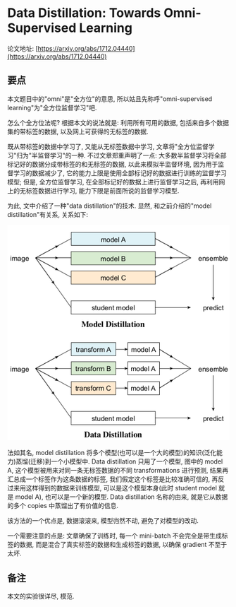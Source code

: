 # Data Distillation: Towards Omni-Supervised Learning

论文地址: [https://arxiv.org/abs/1712.04440](https://arxiv.org/abs/1712.04440)

## 要点

本文题目中的"omni"是"全方位"的意思, 所以姑且先称呼"omni-supervised learning"为"全方位监督学习"吧.

怎么个全方位法呢? 根据本文的说法就是: 利用所有可用的数据, 包括来自多个数据集的带标签的数据, 以及网上可获得的无标签的数据.

既从带标签的数据中学习了, 又能从无标签数据中学习, 文章将"全方位监督学习"归为"半监督学习"的一种. 不过文章郑重声明了一点: 大多数半监督学习将全部标记好的数据分成带标签的和无标签的数据, 以此来模拟半监督环境, 因为用于监督学习的数据减少了, 它的能力上限是使用全部标记好的数据进行训练的监督学习模型; 但是, 全方位监督学习, 在全部标记好的数据上进行监督学习之后, 再利用网上的无标签数据进行学习, 能力下限是前面所说的监督学习模型.

为此, 文中介绍了一种"data distillation"的技术. 显然, 和之前介绍的"model distillation"有关系, 关系如下:

![model\_distillation\_vs\_data\_distillation.png](../../.gitbook/assets/model_distillation_vs_data_distillation.png)

法如其名, model distillation 将多个模型\(也可以是一个大的模型\)的知识\(泛化能力\)蒸馏\(迁移\)到一个小模型中. Data distillation 只用了一个模型, 图中的 model A, 这个模型被用来对同一条无标签数据的不同 transformations 进行预测, 结果再汇总成一个标签作为这条数据的标签, 我们假定这个标签是比较准确可信的, 再反过来用这样得到的数据来训练模型, 可以是这个模型本身\(此时 student model 就是 model A\), 也可以是一个新的模型. Data distillation 名称的由来, 就是它从数据的多个 copies 中蒸馏出了有价值的信息.

该方法的一个优点是, 数据滚滚来, 模型岿然不动, 避免了对模型的改动.

一个需要注意的点是: 文章确保了训练时, 每一个 mini-batch 不会完全是带生成标签的数据, 而是混合了真实标签的数据和生成标签的数据, 以确保 gradient 不至于太坏.

## 备注

本文的实验很详尽, 模范.

